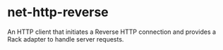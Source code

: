 net-http-reverse
================

An HTTP client that initiates a Reverse HTTP connection and provides a Rack adapter to handle server requests.